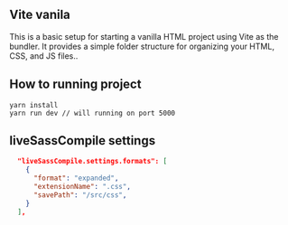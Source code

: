## Vite vanila

This is a basic setup for starting a vanilla HTML project using Vite as the bundler. It provides a simple folder structure for organizing your HTML, CSS, and JS files..

## How to running project

```shell
yarn install
yarn run dev // will running on port 5000
```

## liveSassCompile settings

```json
  "liveSassCompile.settings.formats": [
    {
      "format": "expanded",
      "extensionName": ".css",
      "savePath": "/src/css",
    }
  ],
```
